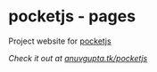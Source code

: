 # pocketjs - pages
Project website for [pocketjs](https://github.com/anuvgupta/pocketjs)  
  
*Check it out at [anuvgupta.tk/pocketjs](http://anuvgupta.tk/pocketjs)*

